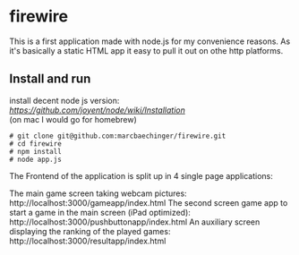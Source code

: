 # firewire

This is a first application made with node.js for my convenience reasons. As it's basically a static HTML app it easy to pull it out on othe http platforms.

## Install and run

install decent node js version: <i>https://github.com/joyent/node/wiki/Installation</i><br/>
(on mac I would go for homebrew)
	
<pre><code># git clone git@github.com:marcbaechinger/firewire.git
# cd firewire
# npm install
# node app.js
</code></pre>

The Frontend of the application is split up in 4 single page applications:

The main game screen taking webcam pictures: http://localhost:3000/gameapp/index.html 
The second screen game app to start a game in the main screen (iPad optimized): http://localhost:3000/pushbuttonapp/index.html
An auxiliary screen displaying the ranking of the played games: http://localhost:3000/resultapp/index.html 





